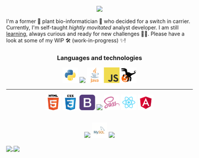 <body>
<p align="center">
  <img src="https://readme-typing-svg.demolab.com?font=Fira+Code&size=14&pause=1000&color=808080&center=true&vCenter=true&width=350&height=40&lines=Hey+there+👋🏿+-+Welcome+!+I+am+Emilie+🙃">
</p>

<p>
  I'm a former 🌿 plant bio-informatician 🧪 who decided for a switch in carrier. Currently, I'm self-taught <em> hightly movitated </em> analyst developer. I am still <a href="https://www.crosemont.qc.ca/programme/programmation-orientee-objet-et-technologies-web/">learning</a>, always curious and ready for new challenges 💪🏿. Please have a look at some of my WIP 🛠 (work-in-progress) ✨! 
</p>
<h3 align="center">Languages and technologies</h3>
    <div align="center">
    <a href="https://www.python.org/"><img src="https://raw.githubusercontent.com/github/explore/80688e429a7d4ef2fca1e82350fe8e3517d3494d/topics/python/python.png?size=48" width=42 /></a>
    <a href="https://learn.microsoft.com/en-us/dotnet/csharp/"><img src="https://seeklogo.com/images/C/c-sharp-c-logo-02F17714BA-seeklogo.com.png" width=42 /></a>
    <a href="https://www.java.com"><img src="https://raw.githubusercontent.com/github/explore/5b3600551e122a3277c2c5368af2ad5725ffa9a1/topics/java/java.png?size=48" width=42 /></a>
    <a href="https://developer.mozilla.org/fr/docs/Web/JavaScript"><img src="https://raw.githubusercontent.com/github/explore/80688e429a7d4ef2fca1e82350fe8e3517d3494d/topics/javascript/javascript.png?size=48" width=42 /></a>
    <a href="https://www.perl.org/"><img src="https://raw.githubusercontent.com/github/explore/80688e429a7d4ef2fca1e82350fe8e3517d3494d/topics/perl/perl.png?size=48" width=42 /></a>
    <br>
    </div>

<hr>
<div align="center">
    <div>
        <a href="https://www.w3.org/"><img src="https://raw.githubusercontent.com/github/explore/80688e429a7d4ef2fca1e82350fe8e3517d3494d/topics/html/html.png?size=48" width=42 /></a>
        <a href="https://developer.mozilla.org/fr/docs/Web/CSS"><img src="https://raw.githubusercontent.com/github/explore/80688e429a7d4ef2fca1e82350fe8e3517d3494d/topics/css/css.png?size=48" width=42 /></a>
        <a href="https://getbootstrap.com/"><img src="https://raw.githubusercontent.com/github/explore/80688e429a7d4ef2fca1e82350fe8e3517d3494d/topics/bootstrap/bootstrap.png?size=48" width=42 /></a>
        <a href="https://tailwindcss.com/"><img src="https://github.com/tailwindlabs.png?size=40" width=42 /></a>
        <a href="https://sass-lang.com/"><img src="https://raw.githubusercontent.com/github/explore/80688e429a7d4ef2fca1e82350fe8e3517d3494d/topics/sass/sass.png?size=48" width=42 /></a>
        <a href="https://react.dev/"><img src="https://raw.githubusercontent.com/github/explore/80688e429a7d4ef2fca1e82350fe8e3517d3494d/topics/react/react.png?size=48" width=42 /></a>
        <a href="https://angular.io/"><img src="https://raw.githubusercontent.com/github/explore/80688e429a7d4ef2fca1e82350fe8e3517d3494d/topics/angular/angular.png?size=48" width=42 /></a>
    </div>
        <div>
        <h2 align="center"></h2>
        <a href="https://nodejs.org/"><img src="https://seeklogo.com/images/N/nodejs-logo-FBE122E377-seeklogo.com.png" width=42 /></a>
        <a href="https://www.mysql.com"><img src="https://raw.githubusercontent.com/github/explore/80688e429a7d4ef2fca1e82350fe8e3517d3494d/topics/mysql/mysql.png?size=48" width=42 /></a>
        <a href="https://www.mongodb.com/fr-fr"><img src="https://cdn.iconscout.com/icon/free/png-512/free-mongodb-5-1175140.png?f=webp&w=512" width=42 /></a>
    </div>
</div>
<br>
<div>
    <a href="https://github.com/emimint/github-readme-stats">
    <img height=200 align="center" src="https://github-readme-stats-emimint-stats.vercel.app/api?username=emimint&show_icons=true&theme=radical" />
    </a>
    <a href="https://github.com/emimint/github-readme-stats">
    <img height=200 align="center" src="https://github-readme-stats-emimint-stats.vercel.app/api/top-langs/?username=emimint&layout=compact" />
    </a>
</div>


</body>


